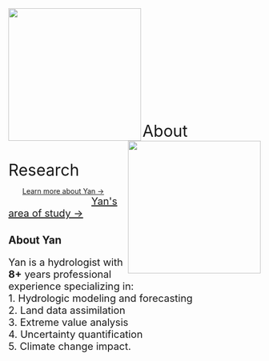 <img src="https://drive.google.com/uc?id=18-0B2PgvkLfwN0j12sCgQwpix_puvOOI" class="image1" width="265" height="265" align="left" border="0" style="border-style: none;"> 
<img src="https://drive.google.com/uc?id=1YFgcOg6EGSH3q_m4MO3eqgFQgYKo1MCO" class="image1" width="265" height="265" align="right" border="0" style="border-style: none;"> 
<br /> <br /> <br /> <br /> <br /> <br /> <br /> <br /> <br /> <br /> <br /> 
<font size="6">&emsp;&nbsp;&nbsp;&nbsp;&emsp;About&emsp;&emsp;&emsp;&emsp;&emsp;&emsp;&emsp;&emsp;&emsp;Research</font> 

&emsp;&emsp;<a style="white-space: nowrap" href="https://hydro-yan.github.io/yan" style="font-size: 20px;">Learn more about Yan &#8594;</a>
&nbsp;&nbsp;&nbsp;&emsp;&emsp;&emsp;&emsp;&emsp;&emsp;&emsp;&emsp;&emsp;&emsp;&emsp;<a href="https://hydro-yan.github.io/research" style="font-size: 20px;">Yan's area of study &#8594;</a>




## About Yan
<p style="font-size:20px">Yan is a hydrologist with <strong>8+</strong> years professional experience specializing in: <br />
1. Hydrologic modeling and forecasting <br />
2. Land data assimilation <br />
3. Extreme value analysis <br />
4. Uncertainty quantification <br />
5. Climate change impact.</p> 

